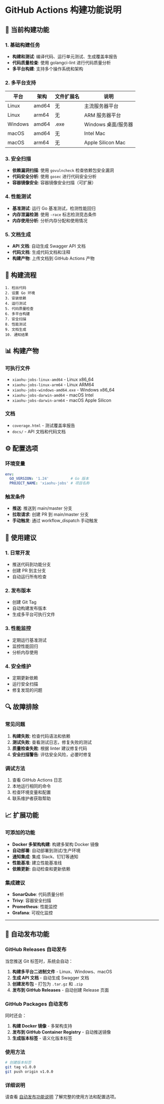 # GitHub Actions 构建功能说明

## 🚀 当前构建功能

### 1. 基础构建任务
- **构建和测试**: 编译代码、运行单元测试、生成覆盖率报告
- **代码质量检查**: 使用 golangci-lint 进行代码质量分析
- **多平台构建**: 支持多个操作系统和架构

### 2. 多平台支持
| 平台 | 架构 | 文件扩展名 | 说明 |
|------|------|------------|------|
| Linux | amd64 | 无 | 主流服务器平台 |
| Linux | arm64 | 无 | ARM 服务器平台 |
| Windows | amd64 | .exe | Windows 桌面/服务器 |
| macOS | amd64 | 无 | Intel Mac |
| macOS | arm64 | 无 | Apple Silicon Mac |

### 3. 安全扫描
- **依赖漏洞扫描**: 使用 `govulncheck` 检查依赖包安全漏洞
- **代码安全分析**: 使用 `gosec` 进行代码安全分析
- **容器镜像安全**: 容器镜像安全扫描（可扩展）

### 4. 性能测试
- **基准测试**: 运行 Go 基准测试，检测性能回归
- **内存泄漏检测**: 使用 `-race` 标志检测竞态条件
- **内存使用分析**: 分析内存分配和使用情况

### 5. 文档生成
- **API 文档**: 自动生成 Swagger API 文档
- **代码文档**: 生成代码文档和注释
- **构建产物**: 上传文档到 GitHub Actions 产物

## 🔧 构建流程

```
1. 检出代码
2. 设置 Go 环境
3. 安装依赖
4. 运行测试
5. 代码质量检查
6. 多平台构建
7. 安全扫描
8. 性能测试
9. 文档生成
10. 通知结果
```

## 📊 构建产物

### 可执行文件
- `xiaohu-jobs-linux-amd64` - Linux x86_64
- `xiaohu-jobs-linux-arm64` - Linux ARM64
- `xiaohu-jobs-windows-amd64.exe` - Windows x86_64
- `xiaohu-jobs-darwin-amd64` - macOS Intel
- `xiaohu-jobs-darwin-arm64` - macOS Apple Silicon

### 文档
- `coverage.html` - 测试覆盖率报告
- `docs/` - API 文档和代码文档

## ⚙️ 配置选项

### 环境变量
```yaml
env:
  GO_VERSION: '1.24'          # Go 版本
  PROJECT_NAME: 'xiaohu-jobs' # 项目名称
```

### 触发条件
- **推送**: 推送到 main/master 分支
- **拉取请求**: 创建 PR 到 main/master 分支
- **手动触发**: 通过 workflow_dispatch 手动触发

## 🎯 使用建议

### 1. 日常开发
- 推送代码到功能分支
- 创建 PR 到主分支
- 自动运行所有检查

### 2. 发布版本
- 创建 Git Tag
- 自动构建发布版本
- 生成多平台可执行文件

### 3. 性能监控
- 定期运行基准测试
- 监控性能回归
- 分析内存使用

### 4. 安全维护
- 定期更新依赖
- 运行安全扫描
- 修复发现的问题

## 🔍 故障排除

### 常见问题
1. **构建失败**: 检查代码语法和依赖
2. **测试失败**: 查看测试日志，修复失败的测试
3. **质量检查失败**: 根据 linter 建议修复代码
4. **安全扫描警告**: 评估安全风险，必要时修复

### 调试方法
1. 查看 GitHub Actions 日志
2. 本地运行相同的命令
3. 检查环境变量和配置
4. 联系维护者获取帮助

## 📈 扩展功能

### 可添加的功能
- **Docker 多架构构建**: 构建多架构 Docker 镜像
- **自动部署**: 自动部署到测试/生产环境
- **通知集成**: 集成 Slack、钉钉等通知
- **性能基准**: 建立性能基准线
- **依赖更新**: 自动检查和更新依赖

### 集成建议
- **SonarQube**: 代码质量分析
- **Trivy**: 容器安全扫描
- **Prometheus**: 性能监控
- **Grafana**: 可视化监控

---

## 🚀 自动发布功能

### GitHub Releases 自动发布
当您推送 Git 标签时，系统会自动：
1. **构建多平台二进制文件** - Linux、Windows、macOS
2. **生成 API 文档** - 自动生成 Swagger 文档
3. **创建发布包** - 打包为 `.tar.gz` 和 `.zip`
4. **发布到 GitHub Releases** - 自动创建 Release 页面

### GitHub Packages 自动发布
同时还会：
1. **构建 Docker 镜像** - 多架构支持
2. **发布到 GitHub Container Registry** - 自动推送镜像
3. **生成版本标签** - 语义化版本标签

### 使用方法
```bash
# 创建版本标签
git tag v1.0.0
git push origin v1.0.0
```

### 详细说明
请查看 [自动发布功能说明](releases.md) 了解完整的使用方法和配置选项。 